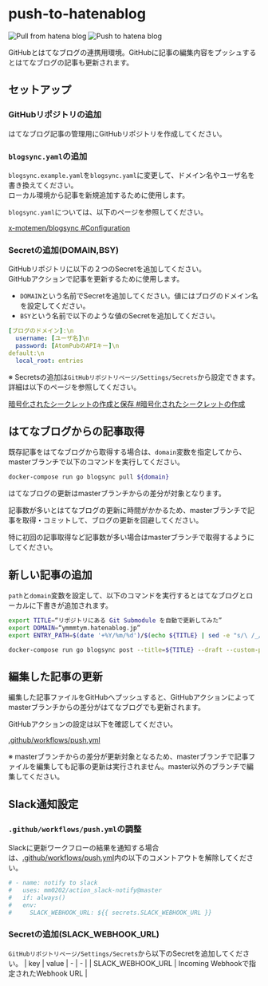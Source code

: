# push-to-hatenablog

![Pull from hatena blog](https://github.com/ymmmtym/hatena-blog/workflows/Pull%20from%20hatena%20blog/badge.svg) ![Push to hatena blog](https://github.com/ymmmtym/hatena-blog/workflows/Push%20to%20hatena%20blog/badge.svg)

GitHubとはてなブログの連携用環境。GitHubに記事の編集内容をプッシュするとはてなブログの記事も更新されます。

## セットアップ

### GitHubリポジトリの追加

はてなブログ記事の管理用にGitHubリポジトリを作成してください。

### `blogsync.yaml`の追加

`blogsync.example.yaml`を`blogsync.yaml`に変更して、ドメイン名やユーザ名を書き換えてください。  
ローカル環境から記事を新規追加するために使用します。

`blogsync.yaml`については、以下のページを参照してください。

[x-motemen/blogsync #Configuration](https://github.com/x-motemen/blogsync#configuration)

### Secretの追加(DOMAIN,BSY)

GitHubリポジトリに以下の２つのSecretを追加してください。  
GitHubアクションで記事を更新するために使用します。

* `DOMAIN`という名前でSecretを追加してください。値にはブログのドメイン名を設定してください。
* `BSY`という名前で以下のような値のSecretを追加してください。

```yaml
[ブログのドメイン]:\n
  username: [ユーザ名]\n
  password: [AtomPubのAPIキー]\n
default:\n
  local_root: entries
```

※ Secretsの追加は`GitHubリポジトリページ/Settings/Secrets`から設定できます。詳細は以下のページを参照してください。

[暗号化されたシークレットの作成と保存 #暗号化されたシークレットの作成](https://help.github.com/ja/actions/configuring-and-managing-workflows/creating-and-storing-encrypted-secrets#about-encrypted-secrets)

## はてなブログからの記事取得

既存記事をはてなブログから取得する場合は、`domain`変数を指定してから、masterブランチで以下のコマンドを実行してください。

```bash
docker-compose run go blogsync pull ${domain}
```

はてなブログの更新はmasterブランチからの差分が対象となります。

記事数が多いとはてなブログの更新に時間がかかるため、masterブランチで記事を取得・コミットして、ブログの更新を回避してください。

特に初回の記事取得など記事数が多い場合はmasterブランチで取得するようにしてください。

## 新しい記事の追加

`path`と`domain`変数を設定して、以下のコマンドを実行するとはてなブログとローカルに下書きが追加されます。

```bash
export TITLE=“リポジトリにある Git Submodule を自動で更新してみた”
export DOMAIN=“ymmmtym.hatenablog.jp”
export ENTRY_PATH=$(date '+%Y/%m/%d')/$(echo ${TITLE} | sed -e "s/\ /_/g")

docker-compose run go blogsync post --title=${TITLE} --draft --custom-path=${ENTRY_PATH} ${DOMAIN} < draft.md
```

## 編集した記事の更新

編集した記事ファイルをGitHubへプッシュすると、GitHubアクションによってmasterブランチからの差分がはてなブログでも更新されます。

GitHubアクションの設定は以下を確認してください。

[.github/workflows/push.yml](.github/workflows/push.yml)

※ masterブランチからの差分が更新対象となるため、masterブランチで記事ファイルを編集しても記事の更新は実行されません。master以外のブランチで編集してください。

## Slack通知設定

### `.github/workflows/push.yml`の調整

Slackに更新ワークフローの結果を通知する場合は、[.github/workflows/push.yml](.github/workflows/push.yml)内の以下のコメントアウトを解除してください。

```yaml
# - name: notify to slack
#   uses: mm0202/action_slack-notify@master
#   if: always()
#   env:
#     SLACK_WEBHOOK_URL: ${{ secrets.SLACK_WEBHOOK_URL }}
```

### Secretの追加(SLACK_WEBHOOK_URL)

`GitHubリポジトリページ/Settings/Secrets`から以下のSecretを追加してください。
| key | value
| - | - |
| SLACK_WEBHOOK_URL | Incoming Webhookで指定されたWebhook URL |

